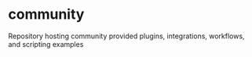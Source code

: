 # community
Repository hosting community provided plugins, integrations, workflows, and scripting examples
